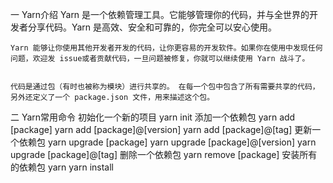 一 Yarn介绍
    Yarn 是一个依赖管理工具。它能够管理你的代码，并与全世界的开发者分享代码。Yarn 是高效、安全和可靠的，你完全可以安心使用。

    Yarn 能够让你使用其他开发者开发的代码，让你更容易的开发软件。如果你在使用中发现任何问题，欢迎发 issue或者贡献代码，一旦问题被修复，你就可以继续使用 Yarn 战斗了。


    代码是通过包（有时也被称为模块）进行共享的。 在每一个包中包含了所有需要共享的代码，另外还定义了一个 package.json 文件，用来描述这个包。
二 Yarn常用命令
    初始化一个新的项目
        yarn init
    添加一个依赖包
        yarn add [package]
        yarn add [package]@[version]
        yarn add [package]@[tag]
    更新一个依赖包
        yarn upgrade [package]
        yarn upgrade [package]@[version]
        yarn upgrade [package]@[tag]
    删除一个依赖包
        yarn remove [package]
    安装所有的依赖包
        yarn
        yarn install